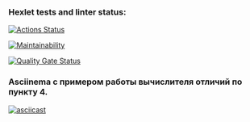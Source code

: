 ### Hexlet tests and linter status:
[![Actions Status](https://github.com/HellWorld89/frontend-project-46/actions/workflows/hexlet-check.yml/badge.svg)](https://github.com/HellWorld89/frontend-project-46/actions)

[![Maintainability](https://qlty.sh/badges/6bd6e89f-7110-4424-9b33-4f9eee51967b/maintainability.svg)](https://qlty.sh/gh/HellWorld89/projects/frontend-project-46)

[![Quality Gate Status](https://sonarcloud.io/api/project_badges/measure?project=HellWorld89_frontend-project-46&metric=alert_status)](https://sonarcloud.io/summary/new_code?id=HellWorld89_frontend-project-46)

### Asciinema с примером работы вычислителя отличий по пункту 4.
[![asciicast](https://asciinema.org/a/HUzTFrtTN1TmTTaEr6UgYswtI.svg)](https://asciinema.org/a/HUzTFrtTN1TmTTaEr6UgYswtI)